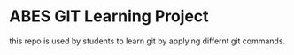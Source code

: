 # ABES GIT Learning Project
this repo is used by students to learn git by applying differnt git commands.